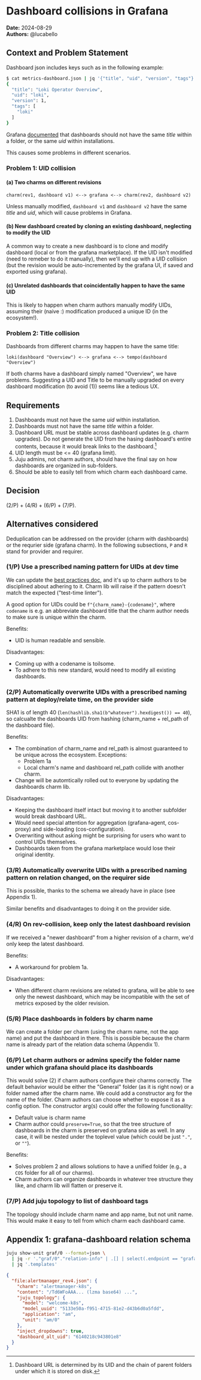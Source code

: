 # Dashboard collisions in Grafana
**Date:** 2024-08-29<br/>
**Authors:** @lucabello


## Context and Problem Statement
Dashboard json includes keys such as in the following example:
```bash
$ cat metrics-dashboard.json | jq '{"title", "uid", "version", "tags"}'
{
  "title": "Loki Operator Overview",
  "uid": "loki",
  "version": 1,
  "tags": [
    "loki"
  ]
}
```

Grafana [documented](https://grafana.com/docs/grafana/latest/administration/provisioning/#reusable-dashboard-urls) that dashboards should not have the same *title* within a folder, or the same *uid* within installations.

This causes some problems in different scenarios.

### Problem 1: UID collision

#### (a) Two charms on different revisions

`charm(rev1, dashboard v1) <--> grafana <--> charm(rev2, dashboard v2)`

Unless manually modified, `dashboard v1` and `dashboard v2` have the same *title* and *uid*, which will cause problems in Grafana.

#### (b) New dashboard created by cloning an existing dashboard, neglecting to modify the UID

A common way to create a new dashboard is to clone and modify dashboard (local or from the grafana marketplace).
If the UID isn't modified (need to remeber to do it manually), then we'll end up with a UID collision (but the revision would be auto-incremented by the grafana UI, if saved and exported using grafana).

#### (c) Unrelated dashboards that coincidentally happen to have the same UID

This is likely to happen when charm authors manually modify UIDs, assuming their (naive :) modification produced a unique ID (in the ecosystem!).

### Problem 2: Title collision

Dashboards from different charms may happen to have the same title:

`loki(dashboard "Overview") <--> grafana <--> tempo(dashboard "Overview")`

If both charms have a dashboard simply named "Overview", we have problems. Suggesting a UID and Title to be manually upgraded on every dashboard modification (to avoid (1)) seems like a tedious UX.

## Requirements
1. Dashboards must not have the same *uid* within installation.
2. Dashboards must not have the same *title* within a folder.
3. Dashboard URL must be stable across dashboard updates (e.g. charm upgrades). Do not generate the UID from the hasing dashboard's entire contents, because it would break links to the dashboard.[^DbURL]
4. UID length must be <= 40 (grafana limit).
5. Juju admins, not charm authors, should have the final say on how dashboards are organized in sub-folders.
6. Should be able to easily tell from which charm each dashboard came.

## Decision
(2/P) + (4/R) + (6/P) + (7/P).

## Alternatives considered
Deduplication can be addressed on the provider (charm with dashboards) or the requrier side (grafana charm). In the following subsections, `P` and `R` stand for provider and requirer.

### (1/P) Use a prescribed naming pattern for UIDs at dev time
We can update the [best practices doc](https://discourse.charmhub.io/t/grafana-k8s-docs-how-to-create-a-great-charmed-dashboard/14188#use-an-effective-naming-scheme-22),
and it's up to charm authors to be disciplined about adhering to it. Charm lib will raise if the pattern doesn't match the expected ("test-time linter").

A good option for UIDs could be `f"{charm_name}-{codename}"`, where `codename` is e.g. an abbreviate dashboard title that the charm author needs to make sure is unique within the charm.

Benefits:
- UID is human readable and sensible.

Disadvantages:
- Coming up with a codename is toilsome.
- To adhere to this new standard, would need to modify all existing dashboards.

### (2/P) Automatically overwrite UIDs with a prescribed naming pattern at deploy/relate time, on the provider side
SHA1 is of length 40 (`len(hashlib.sha1(b"whatever").hexdigest()) == 40`), so calcualte the dashboards UID from hashing (charm_name + rel_path of the dashboard file).

Benefits:
- The combination of charm_name and rel_path is almost guaranteed to be unique across the ecosystem. Exceptions:
  - Problem 1a
  - Local charm's name and dashboard rel_path collide with another charm.
- Change will be automtically rolled out to everyone by updating the dashboards charm lib.

Disadvantages:
- Keeping the dashboard itself intact but moving it to another subfolder would break dashboard URL.
- Would need special attention for aggregation (grafana-agent, cos-proxy) and side-loading (cos-configuration).
- Overwriting without asking might be surprising for users who want to control UIDs themselves.
- Dashboards taken from the grafana marketplace would lose their original identity.

### (3/R) Automatically overwrite UIDs with a prescribed naming pattern on relation changed, on the requirer side
This is possible, thanks to the schema we already have in place (see Appendix 1).

Similar benefits and disadvantages to doing it on the provider side.

### (4/R) On rev-collision, keep only the latest dashboard revision

If we received a "newer dashboard" from a higher revision of a charm, we'd only keep the latest dashboard.

Benefits:
- A workaround for problem 1a.

Disadvantages:
- When different charm revisions are related to grafana, will be able to see only the newest dashboard, which may be incompatible with the set of metrics exposed by the older revision.

### (5/R) Place dashboards in folders by charm name

We can create a folder per charm (using the charm name, not the app name) and put the dashboard in there. This is possible because the charm name is already part of the relation data schema (Appendix 1).

### (6/P) Let charm authors or admins specify the folder name under which grafana should place its dashboards

This would solve (2) if charm authors configure their charms correctly. The default behavior would be either the "General" folder (as it is right now) or a folder named after the charm name.
We could add a constructor arg for the name of the folder. Charm authors can choose whether to expose it as a config option. The constructor arg(s) could offer the following functionality:
- Default value is charm name
- Charm author could `preserve=True`, so that the tree structure of dashboards in the charm is preserved on grafana side as well. In any case, it will be nested under the toplevel value (which could be just `"."`, or `""`).

Benefits:
- Solves problem 2 and allows solutions to have a unified folder (e.g., a `COS` folder for all of our charms).
- Charm authors can organize dashboards in whatever tree structure they like, and charm lib will flatten or preserve it.

### (7/P) Add juju topology to list of dashboard tags

The topology should include charm name and app name, but not unit name.
This would make it easy to tell from which charm each dashboard came.

## Appendix 1: grafana-dashboard relation schema
```bash
juju show-unit graf/0 --format=json \
  | jq -r '."graf/0"."relation-info" | .[] | select(.endpoint == "grafana-dashboard") | ."application-data".dashboards' \
  | jq '.templates'
```
```json
{
  "file:alertmanager_rev4.json": {
    "charm": "alertmanager-k8s",
    "content": "/Td6WFoAAA... (lzma base64) ...",
    "juju_topology": {
      "model": "welcome-k8s",
      "model_uuid": "5133e50a-f951-4715-81e2-d43b6d0a5fdd",
      "application": "am",
      "unit": "am/0"
    },
    "inject_dropdowns": true,
    "dashboard_alt_uid": "6140218c943801e8"
  }
}
```

[^DbURL]: Dashboard URL is determined by its UID and the chain of parent folders under which it is stored on disk. 
